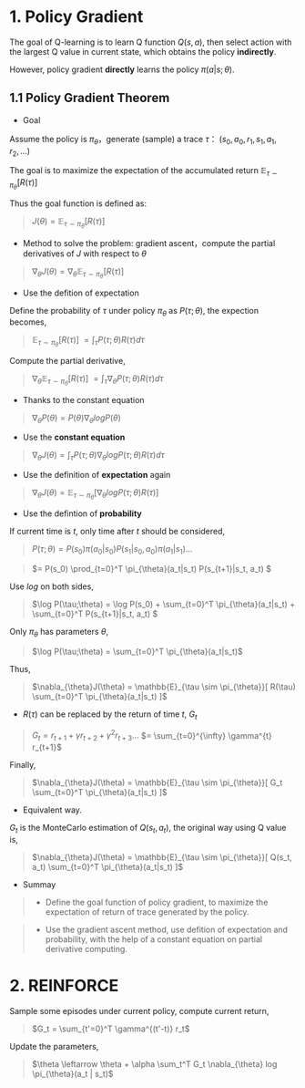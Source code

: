 # 1. Policy Gradient 

The goal of Q-learning is to learn Q function $Q(s, a)$, then select action with the largest Q value in current state, which obtains the policy **indirectly**. 

However, policy gradient **directly** learns the policy $\pi(a|s; \theta)$. 

## 1.1 Policy Gradient Theorem

+ Goal

Assume the policy is $\pi_{\theta}$，generate (sample) a trace $\tau$：
$(s_0, a_0, r_1, s_1, a_1, r_2, ...)$

The goal is to maximize the expectation of the accumulated return $\mathbb{E}_{\tau \sim \pi_{\theta}}[R(\tau)]$

Thus the goal function is defined as: 

> $J(\theta) = \mathbb{E}_{\tau \sim \pi_{\theta}}[R(\tau)]$

+ Method to solve the problem: gradient ascent，compute the partial derivatives of $J$ with respect to $\theta$

> $\nabla_{\theta}J(\theta) = \nabla_{\theta} \mathbb{E}_{\tau \sim \pi_{\theta}}[R(\tau)]$

+ Use the defition of expectation

Define the probability of $\tau$ under policy $\pi_{\theta}$ as $P(\tau;\theta)$, the expection becomes,

> $\mathbb{E}_{\tau \sim \pi_{\theta}}[R(\tau)]$
> $= \int_{\tau} P(\tau;\theta) R(\tau) d \tau$

Compute the partial derivative, 

> $\nabla_{\theta} \mathbb{E}_{\tau \sim \pi_{\theta}}[R(\tau)]$
> $= \int_{\tau} \nabla_{\theta} P(\tau;\theta) R(\tau) d \tau$

+ Thanks to the constant equation
> $\nabla_{\theta} P(\theta) = P(\theta) \nabla_{\theta} log P(\theta)$

+ Use the **constant equation**

> $\nabla_{\theta}J(\theta) = \int_{\tau} P(\tau;\theta) \nabla_{\theta} log P(\tau;\theta) R(\tau) d \tau$

+ Use the definition of **expectation** again

> $\nabla_{\theta}J(\theta) = \mathbb{E}_{\tau \sim \pi_{\theta}}[\nabla_{\theta} log P(\tau;\theta) R(\tau)]$

+ Use the defintion of **probability**

If current time is $t$, only time after $t$ should be considered, 

> $P(\tau;\theta) = P(s_0)\pi(a_0|s_0)P(s_1|s_0, a_0)\pi(a_1|s_1)...$

> $=  P(s_0) \prod_{t=0}^T \pi_{\theta}(a_t|s_t) P(s_{t+1}|s_t, a_t) $

Use $log$ on both sides,

> $\log P(\tau;\theta) = \log P(s_0) + \sum_{t=0}^T \pi_{\theta}(a_t|s_t) + \sum_{t=0}^T P(s_{t+1}|s_t, a_t) $

Only $\pi_{\theta}$ has parameters $\theta$,

> $\log P(\tau;\theta) = \sum_{t=0}^T \pi_{\theta}(a_t|s_t)$

Thus,

> $\nabla_{\theta}J(\theta) = \mathbb{E}_{\tau \sim \pi_{\theta}}[ R(\tau)  \sum_{t=0}^T \pi_{\theta}(a_t|s_t) ]$

+ $R(\tau)$ can be replaced by the return of time $t$, $G_t$

> $G_t = r_{t+1} + \gamma r_{t+2} + \gamma^2 r_{t+3}...$
$= \sum_{t=0}^{\infty} \gamma^{t} r_{t+1}$

Finally,

> $\nabla_{\theta}J(\theta) = \mathbb{E}_{\tau \sim \pi_{\theta}}[ G_t  \sum_{t=0}^T \pi_{\theta}(a_t|s_t) ]$

+ Equivalent way.

$G_t$ is the MonteCarlo estimation of $Q(s_t, a_t)$, the 
original way using Q value is,

> $\nabla_{\theta}J(\theta) = \mathbb{E}_{\tau \sim \pi_{\theta}}[ Q(s_t, a_t)  \sum_{t=0}^T \pi_{\theta}(a_t|s_t) ]$

+ Summay

> + Define the goal function of policy gradient, to maximize the expectation of return of trace generated by the policy.

> + Use the gradient ascent method, use defition of expectation and probability, with the help of a constant equation on partial derivative computing.

# 2. REINFORCE

Sample some episodes under current policy, compute current return, 

> $G_t = \sum_{t'=0}^T \gamma^{(t'-t)} r_t$ 

Update the parameters,

> $\theta \leftarrow \theta + \alpha \sum_t^T G_t \nabla_{\theta} log \pi_{\theta}(a_t | s_t)$


